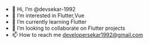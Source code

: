- 👋 Hi, I’m @devsekar-1992
- 👀 I’m interested in Flutter,Vue
- 🌱 I’m currently learning Flutter
- 💞️ I’m looking to collaborate on Flutter projects
- 📫 How to reach me developersekar1992@gmail.com

<!---
devsekar-1992/devsekar-1992 is a ✨ special ✨ repository because its `README.md` (this file) appears on your GitHub profile.
You can click the Preview link to take a look at your changes.
--->
